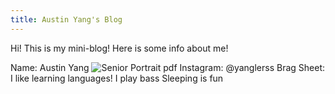 ```yaml
---
title: Austin Yang's Blog
---
```


Hi! This is my mini-blog! Here is some info about me! 

Name: Austin Yang
![Senior Portrait pdf](https://user-images.githubusercontent.com/85889609/172522622-1ba41932-6725-4180-b2d4-5b0fa9942254.png)
Instagram: @yanglerss
Brag Sheet: 
I like learning languages! 
I play bass
Sleeping is fun
